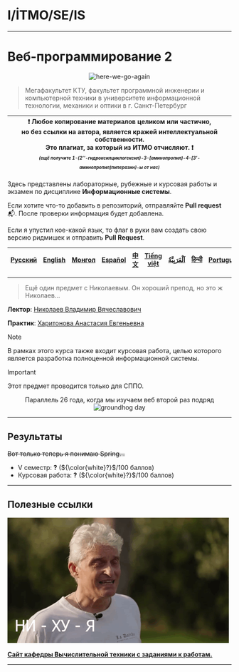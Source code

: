 # I/İTMO/SE/IS

---
# Веб-программирование 2
<p align="center">
    <img src="https://i.giphy.com/media/v1.Y2lkPTc5MGI3NjExaGltb2JtYnN6dHMyeXViNDc4OHViaXVldWtqcXY2N3c5Z2kzdDMyNiZlcD12MV9pbnRlcm5hbF9naWZfYnlfaWQmY3Q9Zw/8vIFoKU8s4m4CBqCao/giphy.gif" alt="here-we-go-again"/>
</p>

> Мегафакультет КТУ, факультет программной инженерии и компьютерной техники в университете информационной технологии, механики и оптики в г. Санкт-Петербург

| :exclamation: <b>Любое копирование материалов целиком или частично,<br>но без ссылки на автора, является кражей интеллектуальной собственности.<br>Это плагиат, за который из ИТМО отчисляют.</b> :exclamation:<br><sub><sup><i>(ещё получите 1-(2’’-гидроксилциклогексил)-3-[аминопропил]-4-[3’-аминопропил]пиперазин)-ы от нас)</sup></sub></b> |
|---------------------------------------------------------------------------------------------------------------------------------------------------------------------------------------------------------------------------------------------------------------------------------------------------------------------------------------------------|

Здесь представлены лабораторные, рубежные и курсовая работы и экзамен по дисциплине **Информационные системы**.

Если хотите что-то добавить в репозиторий, отправляйте **Pull request** :mailbox_with_mail:. После проверки информация будет добавлена.

Если я упустил кое-какой язык, то флаг в руки вам создать свою версию ридмишек и отправить **Pull Request**.

| [<strong>Русский</strong>](https://github.com/XVIIStarPlatinum/itmo/blob/master/Software%20Engineering/Information%20Systems/README.md) | [<strong>English</strong>](https://github.com/XVIIStarPlatinum/itmo/blob/master/Software%20Engineering/Information%20Systems/.docs/README_EN.md) | [<strong>Монгол</strong>](https://github.com/XVIIStarPlatinum/itmo/blob/master/Software%20Engineering/Information%20Systems/.docs/README_MN.md) | [<strong>Español</strong>](https://github.com/XVIIStarPlatinum/itmo/blob/master/Software%20Engineering/Information%20Systems/.docs/README_ES.md) | [<strong>中文</strong>](https://github.com/XVIIStarPlatinum/itmo/blob/master/Software%20Engineering/Information%20Systems/.docs/README_CN.md) | [<strong>Tiếng việt</strong>](https://github.com/XVIIStarPlatinum/itmo/blob/master/Software%20Engineering/Information%20Systems/.docs/README_VN.md) | [<strong><p dir="rtl" lang="ar">اَلْعَرَبِيَّةُ</p></strong>](https://github.com/XVIIStarPlatinum/itmo/blob/master/Software%20Engineering/Information%20Systems/.docs/README_AR.md) | [<strong>हिन्दी</strong>](https://github.com/XVIIStarPlatinum/itmo/blob/master/Software%20Engineering/Information%20Systems/.docs/README_IN.md) | [<strong>Português</strong>](https://github.com/XVIIStarPlatinum/itmo/blob/master/Software%20Engineering/Information%20Systems/.docs/README_PT.md) |
|-----------------------------------------------------------------------------------------------------------------------------------------|--------------------------------------------------------------------------------------------------------------------------------------------------|-------------------------------------------------------------------------------------------------------------------------------------------------|--------------------------------------------------------------------------------------------------------------------------------------------------|---------------------------------------------------------------------------------------------------------------------------------------------|-----------------------------------------------------------------------------------------------------------------------------------------------------|-------------------------------------------------------------------------------------------------------------------------------------------------------------------------------------|-------------------------------------------------------------------------------------------------------------------------------------------------|----------------------------------------------------------------------------------------------------------------------------------------------------|
---
> Ещё один предмет с Николаевым. Он хороший препод, но это ж Николаев...

**Лектор**: [Николаев Владимир Вячеславович](https://my.itmo.ru/persons/146060)

**Практик**: [Харитонова Анастасия Евгеньевна](https://my.itmo.ru/persons/115442)

> [!NOTE]
> В рамках этого курса также входит курсовая работа, целью которого является разработка полноценной информационной системы.

> [!IMPORTANT]
> Этот предмет проводится только для СППО.

<p align="center">
    Параллель 26 года, когда мы изучаем веб второй раз подряд <br>
    <img src="https://i.giphy.com/media/v1.Y2lkPTc5MGI3NjExZXUzNWM1Y2doeG1oMzN3a3p3NHRzbXk1eThmbXhqeWFzNDY2NWgwYyZlcD12MV9pbnRlcm5hbF9naWZfYnlfaWQmY3Q9Zw/j8sVwJid3NdjG/giphy.gif" alt="groundhog day"/>
</p>

---
## Результаты
<s>Вот только теперь я понимаю Spring...</s>
- V семестр: **?** (${\color{white}?}$/100 баллов)
- Курсовая работа: **?** (${\color{white}?}$/100 баллов)
---
## Полезные ссылки <a name="links"></a>
![tinkov](/img/gifs/oleg-tinkov.gif)

[**Сайт кафедры Вычислительной техники с заданиями к работам.**](https://se.ifmo.ru/courses/is)

---